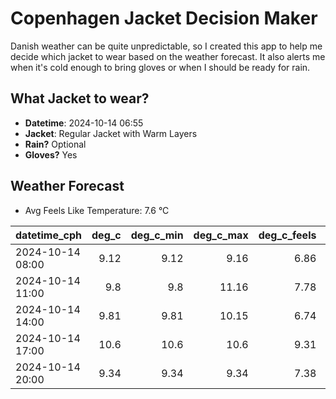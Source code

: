 
# Copenhagen Jacket Decision Maker

Danish weather can be quite unpredictable, so I created this app to help me decide which jacket to wear based on the weather forecast. 
It also alerts me when it's cold enough to bring gloves or when I should be ready for rain.

## What Jacket to wear?

- **Datetime**: 2024-10-14 06:55
- **Jacket**: Regular Jacket with Warm Layers
- **Rain?** Optional
- **Gloves?** Yes

## Weather Forecast
- Avg Feels Like Temperature: 7.6 °C

| datetime_cph     |   deg_c |   deg_c_min |   deg_c_max |   deg_c_feels | weather   | wind   | rain   |
|:-----------------|--------:|------------:|------------:|--------------:|:----------|:-------|:-------|
| 2024-10-14 08:00 |    9.12 |        9.12 |        9.16 |          6.86 | Clouds    | Low    | None   |
| 2024-10-14 11:00 |    9.8  |        9.8  |       11.16 |          7.78 | Rain      | Low    | Low    |
| 2024-10-14 14:00 |    9.81 |        9.81 |       10.15 |          6.74 | Rain      | Medium | Low    |
| 2024-10-14 17:00 |   10.6  |       10.6  |       10.6  |          9.31 | Clouds    | Medium | None   |
| 2024-10-14 20:00 |    9.34 |        9.34 |        9.34 |          7.38 | Clouds    | Low    | None   |
        